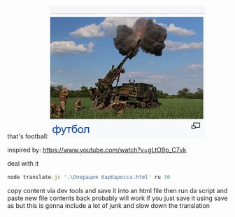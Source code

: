 that's football:
![футбол](./examples/футбол.jpg)

inspired by: https://www.youtube.com/watch?v=gLtO9p_C7vk

deal with it
```javascript
node translate.js '.\Операция барбаросса.html' ru 30
```
copy content via dev tools and save it into an html file then run da script and paste new file contents back
probably will work if you just save it using save as but this is gonna include a lot of junk and slow down the translation
